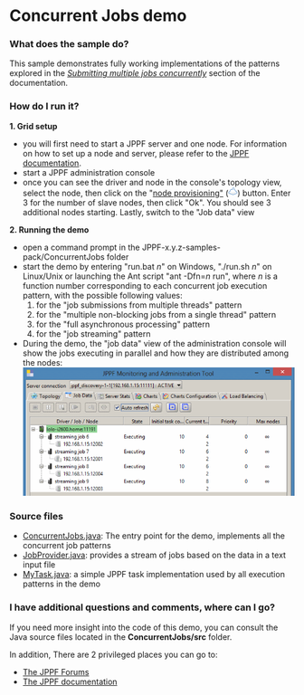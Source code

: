# Concurrent Jobs demo

<h3>What does the sample do?</h3>
<p>This sample demonstrates fully working implementations of the patterns explored in the <a href="https://www.jppf.org/doc/6.0/index.php?title=Submitting_multiple_jobs_concurrently"><i>Submitting multiple jobs concurrently</i></a> section of the documentation.

<h3>How do I run it?</h3>
<p><b>1. Grid setup</b>
<ul class="samplesList">
  <li>you will first need to start a JPPF server and one node. For information on how to set up a node and server, please refer to the <a href="https://www.jppf.org/doc/6.0/index.php?title=Introduction">JPPF documentation</a>.</li>
  <li>start a JPPF administration console</li>
  <li>once you can see the driver and node in the console's topology view, select the node, then click on the "<a href="https://www.jppf.org/doc/6.0/index.php?title=Node_provisioning#Provisioning_with_the_administration_console">node provisioning"</a>
  (<img src="images/provisioning.png"/>) button. Enter 3 for the number of slave nodes, then click "Ok". You should see 3 additional nodes starting. Lastly, switch to the "Job data" view</li>
</ul>
<p><b>2. Running the demo</b>
<ul class="samplesList">
  <li>open a command prompt in the JPPF-x.y.z-samples-pack/ConcurrentJobs folder</li>
  <li>start the demo by entering "run.bat <i>n</i>" on Windows, "./run.sh <i>n</i>" on Linux/Unix or launching the Ant script "ant -Dfn=<i>n</i> run",
    where <i>n</i> is a function number corresponding to each concurrent job execution pattern, with the possible following values:
    <ol class="samplesList">
      <li>for the "job submissions from multiple threads" pattern</li>
      <li>for the "multiple non-blocking jobs from a single thread" pattern</li>
      <li>for the "full asynchronous processing" pattern</li>
      <li>for the "job streaming" pattern</li>
    </ol>
  </li>
  <li>During the demo, the "job data" view of the administration console will show the jobs executing in parallel and how they are distributed among the nodes:<br>
    <img src="images/Monitoring.gif"/></li>
</ul>

<h3>Source files</h3>
<ul class="samplesList">
  <li><a href="src/org/jppf/example/concurrentjobs/ConcurrentJobs.java">ConcurrentJobs.java</a>: The entry point for the demo, implements all the concurrent job patterns</li>
  <li><a href="src/org/jppf/example/concurrentjobs/JobProvider.java">JobProvider.java<a/>: provides a stream of jobs based on the data in a text input file</li>
  <li><a href="src/org/jppf/example/concurrentjobs/MyTask.java">MyTask.java</a>: a simple JPPF task implementation used by all execution patterns in the demo</li>
</ul>

<h3>I have additional questions and comments, where can I go?</h3>
<p>If you need more insight into the code of this demo, you can consult the Java source files located in the <b>ConcurrentJobs/src</b> folder.
<p>In addition, There are 2 privileged places you can go to:
<ul>
  <li><a href="https://www.jppf.org/forums">The JPPF Forums</a></li>
  <li><a href="https://www.jppf.org/doc/6.0/">The JPPF documentation</a></li>
</ul>


